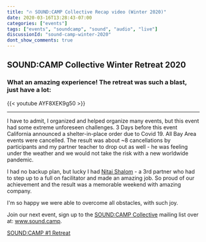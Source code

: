 ```yaml
---
title: "🔥 SOUND:CAMP Collective Recap video (Winter 2020)"
date: 2020-03-16T13:28:43-07:00
categories: ["events"]
tags: ["events", "soundcamp", "sound", "audio", "live"]
discussionId: "sound-camp-winter-2020"
dont_show_comments: true
---
```


## SOUND:CAMP Collective Winter Retreat 2020

### What an amazing experience! The retreat was such a blast, just have a lot:

{{< youtube AYF8XEK9g50 >}}

----

I have to admit, I organized and helped organize many events, but this event had some extreme unforeseen challenges. 3 Days before this event California announced a shelter-in-place order due to Covid 19. All Bay Area events were cancelled. The result was about \~8 cancellations by participants and my partner teacher to drop out as well - he was feeling under the weather and we would not take the risk with a new worldwide pandemic.

I had no backup plan, but lucky I had [Nitai Shalom](https://www.instagram.com/_neateye_/) - a 3rd partner who had to step up to a full on facilitator and made an amazing job. So proud of our achievement and the result was a memorable weekend with amazing company.

I'm so happy we were able to overcome all obstacles, with such joy.

Join our next event, sign up to the [SOUND:CAMP Collective](www.sound.camp) mailing list over at: www.sound.camp.

[SOUND:CAMP #1 Retreat](https://www.facebook.com/events/136608570819188/)